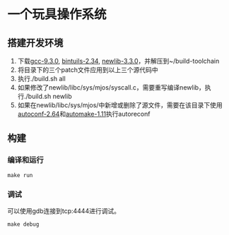 # 一个玩具操作系统

## 搭建开发环境

1. 下载[gcc-9.3.0](https://mirrors.tuna.tsinghua.edu.cn/gnu/gcc/gcc-9.3.0/gcc-9.3.0.tar.xz), [bintuils-2.34](https://mirrors.tuna.tsinghua.edu.cn/gnu/binutils/binutils-2.34.tar.gz), [newlib-3.3.0](https://github.com/bminor/newlib/archive/newlib-3.3.0.tar.gz)，并解压到~/build-toolchain
2. 将目录下的三个patch文件应用到以上三个源代码中
3. 执行./build.sh all
4. 如果修改了newlib/libc/sys/mjos/syscall.c，需要重写编译newlib，执行./build.sh newlib
5. 如果在newlib/libc/sys/mjos/中新增或删除了源文件，需要在该目录下使用[autoconf-2.64](https://mirrors.tuna.tsinghua.edu.cn/gnu/autoconf/autoconf-2.64.tar.xz)和[automake-1.11](https://mirrors.tuna.tsinghua.edu.cn/gnu/automake/automake-1.11.tar.gz)执行autoreconf

## 构建

### 编译和运行

```shell script
make run
```

### 调试

可以使用gdb连接到tcp:4444进行调试。

```shell script
make debug
```
